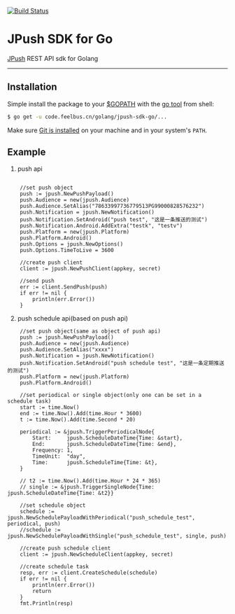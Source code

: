 [![Build Status](https://travis-ci.org/FeiniuBus/jpush-sdk-go.svg?branch=master)](https://travis-ci.org/FeiniuBus/jpush-sdk-go)

# JPush SDK for Go
[JPush](https://www.jiguang.cn/) REST API sdk for Golang

---------------------------------------

## Installation
Simple install the package to your [$GOPATH](http://code.google.com/p/go-wiki/wiki/GOPATH "GOPATH") with the [go tool](http://golang.org/cmd/go/ "go command") from shell:
```bash
$ go get -u code.feelbus.cn/golang/jpush-sdk-go/...
```
Make sure [Git is installed](http://git-scm.com/downloads) on your machine and in your system's `PATH`.

## Example
1. push api
```golang

	//set push object
	push := jpush.NewPushPayload()
	push.Audience = new(jpush.Audience)
	push.Audience.SetAlias("78633997736779513PG99000828576232")
	push.Notification = jpush.NewNotification()
	push.Notification.SetAndroid("push test", "这是一条推送的测试")
	push.Notification.Android.AddExtra("testk", "testv")
	push.Platform = new(jpush.Platform)
	push.Platform.Android()
	push.Options = jpush.NewOptions()
	push.Options.TimeToLive = 3600

	//create push client
	client := jpush.NewPushClient(appkey, secret)

	//send push
	err := client.SendPush(push)
	if err != nil {
		println(err.Error())
	}
```
2. push schedule api(based on push api)
```golang 
	//set push object(same as object of push api)
	push := jpush.NewPushPayload()
	push.Audience = new(jpush.Audience)
	push.Audience.SetAlias("xxxx")
	push.Notification = jpush.NewNotification()
	push.Notification.SetAndroid("push schedule test", "这是一条定期推送的测试")
	push.Platform = new(jpush.Platform)
	push.Platform.Android()

	//set periodical or single object(only one can be set in a schedule task)
	start := time.Now()
	end := time.Now().Add(time.Hour * 3600)
	t := time.Now().Add(time.Second * 20)

	periodical := &jpush.TriggerPeriodicalNode{
		Start:     jpush.ScheduleDateTime{Time: &start},
		End:       jpush.ScheduleDateTime{Time: &end},
		Frequency: 1,
		TimeUnit:  "day",
		Time:      jpush.ScheduleTime{Time: &t},
	}

	// t2 := time.Now().Add(time.Hour * 24 * 365)
	// single := &jpush.TriggerSingleNode{Time: jpush.ScheduleDateTime{Time: &t2}}

	//set schedule object
	schedule := jpush.NewSchedulePayloadWithPeriodical("push_schedule_test", periodical, push)
	//schedule := jpush.NewSchedulePayloadWithSingle("push_schedule_test", single, push)

	//create push schedule client
	client := jpush.NewScheduleClient(appkey, secret)

	//create schedule task
	resp, err := client.CreateSchedule(schedule)
	if err != nil {
		println(err.Error())
		return
	}
	fmt.Println(resp)
```

